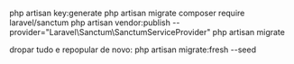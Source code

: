 
php artisan key:generate
php artisan migrate
composer require laravel/sanctum
php artisan vendor:publish --provider="Laravel\Sanctum\SanctumServiceProvider"
php artisan migrate

dropar tudo e repopular de novo:
php artisan migrate:fresh --seed
